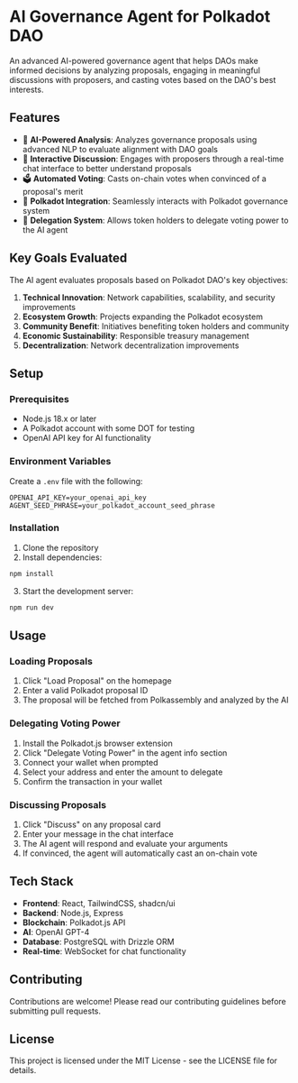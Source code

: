 # AI Governance Agent for Polkadot DAO

An advanced AI-powered governance agent that helps DAOs make informed decisions by analyzing proposals, engaging in meaningful discussions with proposers, and casting votes based on the DAO's best interests.

## Features

- 🤖 **AI-Powered Analysis**: Analyzes governance proposals using advanced NLP to evaluate alignment with DAO goals
- 💬 **Interactive Discussion**: Engages with proposers through a real-time chat interface to better understand proposals
- 🗳️ **Automated Voting**: Casts on-chain votes when convinced of a proposal's merit
- 🔗 **Polkadot Integration**: Seamlessly interacts with Polkadot governance system
- 👥 **Delegation System**: Allows token holders to delegate voting power to the AI agent

## Key Goals Evaluated

The AI agent evaluates proposals based on Polkadot DAO's key objectives:

1. **Technical Innovation**: Network capabilities, scalability, and security improvements
2. **Ecosystem Growth**: Projects expanding the Polkadot ecosystem
3. **Community Benefit**: Initiatives benefiting token holders and community
4. **Economic Sustainability**: Responsible treasury management
5. **Decentralization**: Network decentralization improvements

## Setup

### Prerequisites

- Node.js 18.x or later
- A Polkadot account with some DOT for testing
- OpenAI API key for AI functionality

### Environment Variables

Create a `.env` file with the following:

```env
OPENAI_API_KEY=your_openai_api_key
AGENT_SEED_PHRASE=your_polkadot_account_seed_phrase
```

### Installation

1. Clone the repository
2. Install dependencies:
```bash
npm install
```
3. Start the development server:
```bash
npm run dev
```

## Usage

### Loading Proposals

1. Click "Load Proposal" on the homepage
2. Enter a valid Polkadot proposal ID
3. The proposal will be fetched from Polkassembly and analyzed by the AI

### Delegating Voting Power

1. Install the Polkadot.js browser extension
2. Click "Delegate Voting Power" in the agent info section
3. Connect your wallet when prompted
4. Select your address and enter the amount to delegate
5. Confirm the transaction in your wallet

### Discussing Proposals

1. Click "Discuss" on any proposal card
2. Enter your message in the chat interface
3. The AI agent will respond and evaluate your arguments
4. If convinced, the agent will automatically cast an on-chain vote

## Tech Stack

- **Frontend**: React, TailwindCSS, shadcn/ui
- **Backend**: Node.js, Express
- **Blockchain**: Polkadot.js API
- **AI**: OpenAI GPT-4
- **Database**: PostgreSQL with Drizzle ORM
- **Real-time**: WebSocket for chat functionality

## Contributing

Contributions are welcome! Please read our contributing guidelines before submitting pull requests.

## License

This project is licensed under the MIT License - see the LICENSE file for details.
